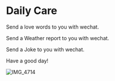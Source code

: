 # Daily Care

Send a love words to you with wechat.

Send a Weather report to you with wechat.

Send a Joke to you with wechat.

Have a good day!

![IMG_4714](https://user-images.githubusercontent.com/16299874/126818568-02882959-7dcd-40d0-a74b-946e33aad528.PNG)
